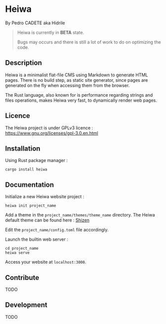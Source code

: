 # Heiwa

By Pedro CADETE aka Hidrile



> Heiwa is currently in **BETA** state.
> 
> Bugs may occurs and there is still a lot of work to do on optimizing the code.



## Description

Heiwa is a minimalist flat-file CMS using Markdown to generate HTML pages. There is no build step, as static site generator, since pages are generated on the fly when accessing them from the browser.

The Rust language, also known for is performance regarding strings and files operations, makes Heiwa very fast, to dynamically render web pages.

## Licence

The Heiwa project is under GPLv3 licence : https://www.gnu.org/licenses/gpl-3.0.en.html

## Installation

Using Rust package manager :

```shell
cargo install heiwa
```

## Documentation

Initialize a new Heiwa website project : 

```shell
heiwa init project_name
```

Add a theme in the `project_name/themes/theme_name` directory. The Heiwa default theme can be found here : [Shizen](https://git.sr.ht/~hidrile/shizen)

Edit the `project_name/config.toml` file accordingly.

Launch the builtin web server : 

```shell
cd project_name
heiwa serve
```

Access your website at `localhost:3000`.

## Contribute

TODO

## Development

TODO
